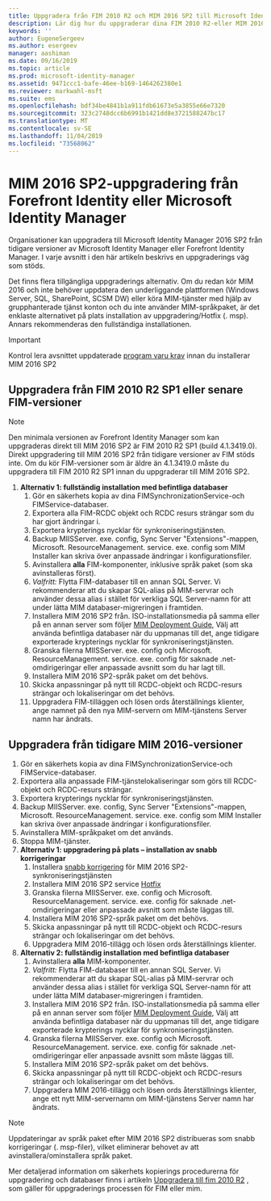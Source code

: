 ```yaml
---
title: Uppgradera från FIM 2010 R2 och MIM 2016 SP2 till Microsoft Identity Manager 2016 Service Pack 2 | Microsoft Docs
description: Lär dig hur du uppgraderar dina FIM 2010 R2-eller MIM 2016 SP2-komponenter och sedan installerar de komponenter som är nya i MIM 2016.
keywords: ''
author: EugeneSergeev
ms.author: esergeev
manager: aashiman
ms.date: 09/16/2019
ms.topic: article
ms.prod: microsoft-identity-manager
ms.assetid: 9471ccc1-bafe-46ee-b169-1464262380e1
ms.reviewer: markwahl-msft
ms.suite: ems
ms.openlocfilehash: bdf34be4841b1a911fdb61673e5a3855e66e7320
ms.sourcegitcommit: 323c2748dcc6b6991b1421dd8e3721588247bc17
ms.translationtype: MT
ms.contentlocale: sv-SE
ms.lasthandoff: 11/04/2019
ms.locfileid: "73568062"
---
```

# <a name="mim-2016-sp2-upgrade--from-forefront-identity--or-microsoft-identity-manager"></a>MIM 2016 SP2-uppgradering från Forefront Identity eller Microsoft Identity Manager

Organisationer kan uppgradera till Microsoft Identity Manager 2016 SP2 från tidigare versioner av Microsoft Identity Manager eller Forefront Identity Manager.  I varje avsnitt i den här artikeln beskrivs en uppgraderings väg som stöds.

Det finns flera tillgängliga uppgraderings alternativ. Om du redan kör MIM 2016 och inte behöver uppdatera den underliggande plattformen (Windows Server, SQL, SharePoint, SCSM DW) eller köra MIM-tjänster med hjälp av grupphanterade tjänst konton och du inte använder MIM-språkpaket, är det enklaste alternativet på plats installation av uppgradering/Hotfix (. msp). Annars rekommenderas den fullständiga installationen.

> [!IMPORTANT]
> Kontrol lera avsnittet uppdaterade [program varu krav](prepare-server-ws2016.md#software-prerequisites) innan du installerar MIM 2016 SP2

## <a name="upgrade-from-fim-2010-r2-sp1-or-later-fim-builds"></a>Uppgradera från FIM 2010 R2 SP1 eller senare FIM-versioner

> [!NOTE]
> Den minimala versionen av Forefront Identity Manager som kan uppgraderas direkt till MIM 2016 SP2 är FIM 2010 R2 SP1 (build 4.1.3419.0). Direkt uppgradering till MIM 2016 SP2 från tidigare versioner av FIM stöds inte. Om du kör FIM-versioner som är äldre än 4.1.3419.0 måste du uppgradera till FIM 2010 R2 SP1 innan du uppgraderar till MIM 2016 SP2.

1. **Alternativ 1: fullständig installation med befintliga databaser**
    1. Gör en säkerhets kopia av dina FIMSynchronizationService-och FIMService-databaser.
    1. Exportera alla FIM-RCDC objekt och RCDC resurs strängar som du har gjort ändringar i.
    1. Exportera krypterings nycklar för synkroniseringstjänsten.
    1. Backup MIISServer. exe. config, Sync Server "Extensions"-mappen, Microsoft. ResourceManagement. service. exe. config som MIM Installer kan skriva över anpassade ändringar i konfigurationsfiler.
    1. Avinstallera **alla** FIM-komponenter, inklusive språk paket (som ska avinstalleras först).
    1. *Valfritt:* Flytta FIM-databaser till en annan SQL Server. Vi rekommenderar att du skapar SQL-alias på MIM-servrar och använder dessa alias i stället för verkliga SQL Server-namn för att under lätta MIM databaser-migreringen i framtiden.
    1. Installera MIM 2016 SP2 från. ISO-installationsmedia på samma eller på en annan server som följer [MIM Deployment Guide](microsoft-identity-manager-deploy.md), Välj att använda befintliga databaser när du uppmanas till det, ange tidigare exporterade krypterings nycklar för synkroniseringstjänsten.
    1. Granska filerna MIISServer. exe. config och Microsoft. ResourceManagement. service. exe. config för saknade .net-omdirigeringar eller anpassade avsnitt som du har lagt till.
    1. Installera MIM 2016 SP2-språk paket om det behövs.
    1. Skicka anpassningar på nytt till RCDC-objekt och RCDC-resurs strängar och lokaliseringar om det behövs.
    1. Uppgradera FIM-tilläggen och lösen ords återställnings klienter, ange namnet på den nya MIM-servern om MIM-tjänstens Server namn har ändrats.
    
## <a name="upgrade-from-previous-mim-2016-builds"></a>Uppgradera från tidigare MIM 2016-versioner
1. Gör en säkerhets kopia av dina FIMSynchronizationService-och FIMService-databaser.
1. Exportera alla anpassade FIM-tjänstelokaliseringar som görs till RCDC-objekt och RCDC-resurs strängar.
1. Exportera krypterings nycklar för synkroniseringstjänsten.
1. Backup MIISServer. exe. config, Sync Server "Extensions"-mappen, Microsoft. ResourceManagement. service. exe. config som MIM Installer kan skriva över anpassade ändringar i konfigurationsfiler.
1. Avinstallera MIM-språkpaket om det används.
1. Stoppa MIM-tjänster.
1. **Alternativ 1: uppgradering på plats – installation av snabb korrigeringar**
    1. Installera [snabb korrigering](https://www.microsoft.com/download/details.aspx?id=100412) för MIM 2016 SP2-synkroniseringstjänsten
    1. Installera MIM 2016 SP2 service [Hotfix](https://www.microsoft.com/download/details.aspx?id=100412)
    1. Granska filerna MIISServer. exe. config och Microsoft. ResourceManagement. service. exe. config för saknade .net-omdirigeringar eller anpassade avsnitt som måste läggas till.
    1. Installera MIM 2016 SP2-språk paket om det behövs.
    1. Skicka anpassningar på nytt till RCDC-objekt och RCDC-resurs strängar och lokaliseringar om det behövs.
    1. Uppgradera MIM 2016-tillägg och lösen ords återställnings klienter.
1. **Alternativ 2: fullständig installation med befintliga databaser**
    1. Avinstallera **alla** MIM-komponenter.
    1. *Valfritt:* Flytta FIM-databaser till en annan SQL Server. Vi rekommenderar att du skapar SQL-alias på MIM-servrar och använder dessa alias i stället för verkliga SQL Server-namn för att under lätta MIM databaser-migreringen i framtiden.
    1. Installera MIM 2016 SP2 från. ISO-installationsmedia på samma eller på en annan server som följer [MIM Deployment Guide](microsoft-identity-manager-deploy.md), Välj att använda befintliga databaser när du uppmanas till det, ange tidigare exporterade krypterings nycklar för synkroniseringstjänsten.
    1. Granska filerna MIISServer. exe. config och Microsoft. ResourceManagement. service. exe. config för saknade .net-omdirigeringar eller anpassade avsnitt som måste läggas till.
    1. Installera MIM 2016 SP2-språk paket om det behövs.
    1. Skicka anpassningar på nytt till RCDC-objekt och RCDC-resurs strängar och lokaliseringar om det behövs.
    1. Uppgradera MIM 2016-tillägg och lösen ords återställnings klienter, ange ett nytt MIM-servernamn om MIM-tjänstens Server namn har ändrats.

> [!NOTE]
> Uppdateringar av språk paket efter MIM 2016 SP2 distribueras som snabb korrigeringar (. msp-filer), vilket eliminerar behovet av att avinstallera/ominstallera språk paket.

Mer detaljerad information om säkerhets kopierings procedurerna för uppgradering och databaser finns i artikeln [Uppgradera till fim 2010 R2](https://docs.microsoft.com/previous-versions/mim/jj134291%28v%3dws.10%29) , som gäller för uppgraderings processen för FIM eller mim.
